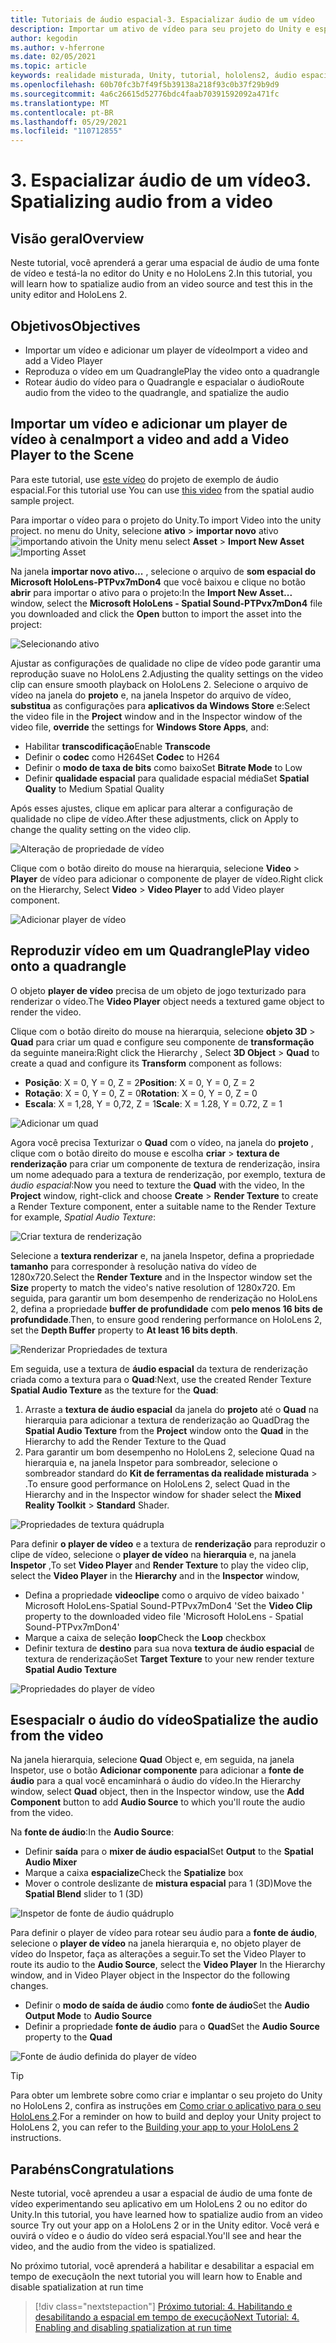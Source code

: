 ```yaml
---
title: Tutoriais de áudio espacial-3. Espacializar áudio de um vídeo
description: Importar um ativo de vídeo para seu projeto do Unity e espacialar o áudio do vídeo.
author: kegodin
ms.author: v-hferrone
ms.date: 02/05/2021
ms.topic: article
keywords: realidade misturada, Unity, tutorial, hololens2, áudio espacial, MRTK, kit de ferramentas de realidade mista, UWP, Windows 10, HRTF, função de transferência relacionada ao cabeçalho, reverberação, Microsoft Spatializer, importação de vídeo, player de vídeo
ms.openlocfilehash: 60b70fc3b7f49f5b39138a218f93c0b37f29b9d9
ms.sourcegitcommit: 4a6c26615d52776bdc4faab70391592092a471fc
ms.translationtype: MT
ms.contentlocale: pt-BR
ms.lasthandoff: 05/29/2021
ms.locfileid: "110712855"
---
```

# <a name="3-spatializing-audio-from-a-video"></a><span data-ttu-id="39c22-105">3. Espacializar áudio de um vídeo</span><span class="sxs-lookup"><span data-stu-id="39c22-105">3. Spatializing audio from a video</span></span>

## <a name="overview"></a><span data-ttu-id="39c22-106">Visão geral</span><span class="sxs-lookup"><span data-stu-id="39c22-106">Overview</span></span>

<span data-ttu-id="39c22-107">Neste tutorial, você aprenderá a gerar uma espacial de áudio de uma fonte de vídeo e testá-la no editor do Unity e no HoloLens 2.</span><span class="sxs-lookup"><span data-stu-id="39c22-107">In this tutorial, you will learn how to spatialize audio from an video source and test this in the unity editor and HoloLens 2.</span></span>

## <a name="objectives"></a><span data-ttu-id="39c22-108">Objetivos</span><span class="sxs-lookup"><span data-stu-id="39c22-108">Objectives</span></span>

* <span data-ttu-id="39c22-109">Importar um vídeo e adicionar um player de vídeo</span><span class="sxs-lookup"><span data-stu-id="39c22-109">Import a video and add a Video Player</span></span>
* <span data-ttu-id="39c22-110">Reproduza o vídeo em um Quadrangle</span><span class="sxs-lookup"><span data-stu-id="39c22-110">Play the video onto a quadrangle</span></span>
* <span data-ttu-id="39c22-111">Rotear áudio do vídeo para o Quadrangle e espacialar o áudio</span><span class="sxs-lookup"><span data-stu-id="39c22-111">Route audio from the video to the quadrangle, and spatialize the audio</span></span>

## <a name="import-a-video-and-add-a-video-player-to-the-scene"></a><span data-ttu-id="39c22-112">Importar um vídeo e adicionar um player de vídeo à cena</span><span class="sxs-lookup"><span data-stu-id="39c22-112">Import a video and add a Video Player to the Scene</span></span>

<span data-ttu-id="39c22-113">Para este tutorial, use [este vídeo](https://github.com/microsoft/spatialaudio-unity/blob/develop/Samples/MicrosoftSpatializerSample/Assets/Microsoft%20HoloLens%20-%20Spatial%20Sound-PTPvx7mDon4.mp4?raw=true) do projeto de exemplo de áudio espacial.</span><span class="sxs-lookup"><span data-stu-id="39c22-113">For this tutorial use You can use [this video](https://github.com/microsoft/spatialaudio-unity/blob/develop/Samples/MicrosoftSpatializerSample/Assets/Microsoft%20HoloLens%20-%20Spatial%20Sound-PTPvx7mDon4.mp4?raw=true) from the spatial audio sample project.</span></span>

<span data-ttu-id="39c22-114">Para importar o vídeo para o projeto do Unity.</span><span class="sxs-lookup"><span data-stu-id="39c22-114">To import Video into the unity project.</span></span> <span data-ttu-id="39c22-115">no menu do Unity, selecione **ativo**  >  **importar novo** ativo 
 ![ importando ativo](images/spatial-audio/spatial-audio-03-section1-step1-1.PNG)</span><span class="sxs-lookup"><span data-stu-id="39c22-115">in the Unity menu select **Asset** > **Import New Asset**
![Importing Asset](images/spatial-audio/spatial-audio-03-section1-step1-1.PNG)</span></span>

<span data-ttu-id="39c22-116">Na janela **importar novo ativo...** , selecione o arquivo de **som espacial do Microsoft HoloLens-PTPvx7mDon4** que você baixou e clique no botão **abrir** para importar o ativo para o projeto:</span><span class="sxs-lookup"><span data-stu-id="39c22-116">In the **Import New Asset...** window, select the **Microsoft HoloLens - Spatial Sound-PTPvx7mDon4** file you downloaded and click the **Open** button to import the asset into the project:</span></span>

![Selecionando ativo](images/spatial-audio/spatial-audio-03-section1-step1-2.PNG)

<span data-ttu-id="39c22-118">Ajustar as configurações de qualidade no clipe de vídeo pode garantir uma reprodução suave no HoloLens 2.</span><span class="sxs-lookup"><span data-stu-id="39c22-118">Adjusting the quality settings on the video clip can ensure smooth playback on HoloLens 2.</span></span> <span data-ttu-id="39c22-119">Selecione o arquivo de vídeo na janela do **projeto** e, na janela Inspetor do arquivo de vídeo, **substitua** as configurações para **aplicativos da Windows Store** e:</span><span class="sxs-lookup"><span data-stu-id="39c22-119">Select the video file in the **Project** window and in the Inspector window of the video file, **override** the settings for **Windows Store Apps**, and:</span></span>

* <span data-ttu-id="39c22-120">Habilitar **transcodificação**</span><span class="sxs-lookup"><span data-stu-id="39c22-120">Enable **Transcode**</span></span>
* <span data-ttu-id="39c22-121">Definir o **codec** como H264</span><span class="sxs-lookup"><span data-stu-id="39c22-121">Set **Codec** to H264</span></span>
* <span data-ttu-id="39c22-122">Definir o **modo de taxa de bits** como baixo</span><span class="sxs-lookup"><span data-stu-id="39c22-122">Set **Bitrate Mode** to Low</span></span>
* <span data-ttu-id="39c22-123">Definir **qualidade espacial** para qualidade espacial média</span><span class="sxs-lookup"><span data-stu-id="39c22-123">Set **Spatial Quality** to Medium Spatial Quality</span></span>

<span data-ttu-id="39c22-124">Após esses ajustes, clique em aplicar para alterar a configuração de qualidade no clipe de vídeo.</span><span class="sxs-lookup"><span data-stu-id="39c22-124">After these adjustments, click on Apply to change the quality setting on the video clip.</span></span>

![Alteração de propriedade de vídeo](images/spatial-audio/spatial-audio-03-section1-step1-3.PNG)

<span data-ttu-id="39c22-126">Clique com o botão direito do mouse na hierarquia, selecione **Video**  >  **Player** de vídeo para adicionar o componente de player de vídeo.</span><span class="sxs-lookup"><span data-stu-id="39c22-126">Right click on the Hierarchy, Select **Video** > **Video Player** to add Video player component.</span></span>

![Adicionar player de vídeo](images/spatial-audio/spatial-audio-03-section1-step1-4.PNG)

## <a name="play-video-onto-a-quadrangle"></a><span data-ttu-id="39c22-128">Reproduzir vídeo em um Quadrangle</span><span class="sxs-lookup"><span data-stu-id="39c22-128">Play video onto a quadrangle</span></span>

<span data-ttu-id="39c22-129">O objeto **player de vídeo** precisa de um objeto de jogo texturizado para renderizar o vídeo.</span><span class="sxs-lookup"><span data-stu-id="39c22-129">The **Video Player** object needs a textured game object to render the video.</span></span>

<span data-ttu-id="39c22-130">Clique com o botão direito do mouse na hierarquia, selecione **objeto 3D**  >  **Quad** para criar um quad e configure seu componente de **transformação** da seguinte maneira:</span><span class="sxs-lookup"><span data-stu-id="39c22-130">Right click the Hierarchy , Select **3D Object** > **Quad** to create a quad and configure its **Transform** component as follows:</span></span>

* <span data-ttu-id="39c22-131">**Posição**: X = 0, Y = 0, Z = 2</span><span class="sxs-lookup"><span data-stu-id="39c22-131">**Position**: X = 0, Y = 0, Z = 2</span></span>
* <span data-ttu-id="39c22-132">**Rotação**: X = 0, Y = 0, Z = 0</span><span class="sxs-lookup"><span data-stu-id="39c22-132">**Rotation**: X = 0, Y = 0, Z = 0</span></span>
* <span data-ttu-id="39c22-133">**Escala**: X = 1,28, Y = 0,72, Z = 1</span><span class="sxs-lookup"><span data-stu-id="39c22-133">**Scale**: X = 1.28, Y = 0.72, Z = 1</span></span>

![Adicionar um quad](images/spatial-audio/spatial-audio-03-section2-step1-1.PNG)

<span data-ttu-id="39c22-135">Agora você precisa Texturizar o **Quad** com o vídeo, na janela do **projeto** , clique com o botão direito do mouse e escolha **criar**  >  **textura de renderização** para criar um componente de textura de renderização, insira um nome adequado para a textura de renderização, por exemplo, textura de _áudio espacial_:</span><span class="sxs-lookup"><span data-stu-id="39c22-135">Now you need to texture the **Quad** with the video, In the **Project** window, right-click and choose **Create** > **Render Texture** to create a Render Texture component, enter a suitable name to the Render Texture for example, _Spatial Audio Texture_:</span></span>

![Criar textura de renderização](images/spatial-audio/spatial-audio-03-section2-step1-2.PNG)

<span data-ttu-id="39c22-137">Selecione a **textura renderizar** e, na janela Inspetor, defina a propriedade **tamanho** para corresponder à resolução nativa do vídeo de 1280x720.</span><span class="sxs-lookup"><span data-stu-id="39c22-137">Select the **Render Texture** and in the Inspector window set the **Size** property to match the video's native resolution of 1280x720.</span></span> <span data-ttu-id="39c22-138">Em seguida, para garantir um bom desempenho de renderização no HoloLens 2, defina a propriedade **buffer de profundidade** com **pelo menos 16 bits de profundidade**.</span><span class="sxs-lookup"><span data-stu-id="39c22-138">Then, to ensure good rendering performance on HoloLens 2, set the **Depth Buffer** property to **At least 16 bits depth**.</span></span>

![Renderizar Propriedades de textura](images/spatial-audio/spatial-audio-03-section2-step1-3.PNG)

<span data-ttu-id="39c22-140">Em seguida, use a textura de **áudio espacial** da textura de renderização criada como a textura para o **Quad**:</span><span class="sxs-lookup"><span data-stu-id="39c22-140">Next, use the created Render Texture **Spatial Audio Texture** as the texture for the **Quad**:</span></span>

1. <span data-ttu-id="39c22-141">Arraste a **textura de áudio espacial** da janela do **projeto** até o **Quad** na hierarquia para adicionar a textura de renderização ao Quad</span><span class="sxs-lookup"><span data-stu-id="39c22-141">Drag the **Spatial Audio Texture** from the **Project** window onto the **Quad** in the Hierarchy to add the Render Texture to the Quad</span></span>
2. <span data-ttu-id="39c22-142">Para garantir um bom desempenho no HoloLens 2, selecione Quad na hierarquia e, na janela Inspetor para sombreador, selecione o sombreador standard do **Kit de ferramentas da realidade misturada**  >   .</span><span class="sxs-lookup"><span data-stu-id="39c22-142">To ensure good performance on HoloLens 2, select Quad in the Hierarchy and in the Inspector window for shader select the **Mixed Reality Toolkit** > **Standard** Shader.</span></span>

![Propriedades de textura quádrupla](images/spatial-audio/spatial-audio-03-section2-step1-4.PNG)

<span data-ttu-id="39c22-144">Para definir **o player de vídeo** e a textura de **renderização** para reproduzir o clipe de vídeo, selecione o **player de vídeo** na **hierarquia** e, na janela **Inspetor** ,</span><span class="sxs-lookup"><span data-stu-id="39c22-144">To set **Video Player** and **Render Texture** to play the video clip, select the **Video Player** in the **Hierarchy** and in the **Inspector** window,</span></span>

* <span data-ttu-id="39c22-145">Defina a propriedade **videoclipe** como o arquivo de vídeo baixado ' Microsoft HoloLens-Spatial Sound-PTPvx7mDon4 '</span><span class="sxs-lookup"><span data-stu-id="39c22-145">Set the **Video Clip** property to the downloaded video file 'Microsoft HoloLens - Spatial Sound-PTPvx7mDon4'</span></span>
* <span data-ttu-id="39c22-146">Marque a caixa de seleção **loop**</span><span class="sxs-lookup"><span data-stu-id="39c22-146">Check the **Loop** checkbox</span></span>
* <span data-ttu-id="39c22-147">Definir textura de **destino** para sua nova **textura de áudio espacial** de textura de renderização</span><span class="sxs-lookup"><span data-stu-id="39c22-147">Set **Target Texture** to your new render texture **Spatial Audio Texture**</span></span>

![Propriedades do player de vídeo](images/spatial-audio/spatial-audio-03-section2-step1-5.PNG)

## <a name="spatialize-the-audio-from-the-video"></a><span data-ttu-id="39c22-149">Esespacialr o áudio do vídeo</span><span class="sxs-lookup"><span data-stu-id="39c22-149">Spatialize the audio from the video</span></span>

<span data-ttu-id="39c22-150">Na janela hierarquia, selecione **Quad** Object e, em seguida, na janela Inspetor, use o botão **Adicionar componente** para adicionar a **fonte de áudio** para a qual você encaminhará o áudio do vídeo.</span><span class="sxs-lookup"><span data-stu-id="39c22-150">In the Hierarchy window, select **Quad** object, then in the Inspector window, use the **Add Component** button to add **Audio Source** to which you'll route the audio from the video.</span></span>

<span data-ttu-id="39c22-151">Na **fonte de áudio**:</span><span class="sxs-lookup"><span data-stu-id="39c22-151">In the **Audio Source**:</span></span>

* <span data-ttu-id="39c22-152">Definir **saída** para o **mixer de áudio espacial**</span><span class="sxs-lookup"><span data-stu-id="39c22-152">Set **Output** to the **Spatial Audio Mixer**</span></span>
* <span data-ttu-id="39c22-153">Marque a caixa **espacialize**</span><span class="sxs-lookup"><span data-stu-id="39c22-153">Check the **Spatialize** box</span></span>
* <span data-ttu-id="39c22-154">Mover o controle deslizante de **mistura espacial** para 1 (3D)</span><span class="sxs-lookup"><span data-stu-id="39c22-154">Move the **Spatial Blend** slider to 1 (3D)</span></span>

![Inspetor de fonte de áudio quádruplo](images/spatial-audio/spatial-audio-03-section3-step1-1.PNG)

<span data-ttu-id="39c22-156">Para definir o player de vídeo para rotear seu áudio para a **fonte de áudio**, selecione o **player de vídeo** na janela hierarquia e, no objeto player de vídeo do Inspetor, faça as alterações a seguir.</span><span class="sxs-lookup"><span data-stu-id="39c22-156">To set the Video Player to route its audio to the **Audio Source**, select the **Video Player** In the Hierarchy window, and in Video Player object in the Inspector do the following changes.</span></span>

* <span data-ttu-id="39c22-157">Definir o **modo de saída de áudio** como **fonte de áudio**</span><span class="sxs-lookup"><span data-stu-id="39c22-157">Set the **Audio Output Mode** to **Audio Source**</span></span>
* <span data-ttu-id="39c22-158">Definir a propriedade **fonte de áudio** para o **Quad**</span><span class="sxs-lookup"><span data-stu-id="39c22-158">Set the **Audio Source** property to the **Quad**</span></span>

![Fonte de áudio definida do player de vídeo](images/spatial-audio/spatial-audio-03-section3-step1-2.PNG)

> [!TIP]
> <span data-ttu-id="39c22-160">Para obter um lembrete sobre como criar e implantar o seu projeto do Unity no HoloLens 2, confira as instruções em [Como criar o aplicativo para o seu HoloLens 2](mr-learning-base-02.md#building-your-application-to-your-hololens-2).</span><span class="sxs-lookup"><span data-stu-id="39c22-160">For a reminder on how to build and deploy your Unity project to HoloLens 2, you can refer to the [Building your app to your HoloLens 2](mr-learning-base-02.md#building-your-application-to-your-hololens-2) instructions.</span></span>

## <a name="congratulations"></a><span data-ttu-id="39c22-161">Parabéns</span><span class="sxs-lookup"><span data-stu-id="39c22-161">Congratulations</span></span>

<span data-ttu-id="39c22-162">Neste tutorial, você aprendeu a usar a espacial de áudio de uma fonte de vídeo experimentando seu aplicativo em um HoloLens 2 ou no editor do Unity.</span><span class="sxs-lookup"><span data-stu-id="39c22-162">In this tutorial, you have learned how to spatialize audio from an video source Try out your app on a HoloLens 2 or in the Unity editor.</span></span> <span data-ttu-id="39c22-163">Você verá e ouvirá o vídeo e o áudio do vídeo será espacial.</span><span class="sxs-lookup"><span data-stu-id="39c22-163">You'll see and hear the video, and the audio from the video is spatialized.</span></span>

<span data-ttu-id="39c22-164">No próximo tutorial, você aprenderá a habilitar e desabilitar a espacial em tempo de execução</span><span class="sxs-lookup"><span data-stu-id="39c22-164">In the next tutorial you will learn how to Enable and disable spatialization at run time</span></span>

> [!div class="nextstepaction"]
> [<span data-ttu-id="39c22-165">Próximo tutorial: 4. Habilitando e desabilitando a espacial em tempo de execução</span><span class="sxs-lookup"><span data-stu-id="39c22-165">Next Tutorial: 4. Enabling and disabling spatialization at run time</span></span>](unity-spatial-audio-ch4.md)
